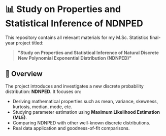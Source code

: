 # 📊 Study on Properties and Statistical Inference of NDNPED

This repository contains all relevant materials for my M.Sc. Statistics final-year project titled:

> **"Study on Properties and Statistical Inference of Natural Discrete New Polynomial Exponential Distribution (NDNPED)"**

## 📌 Overview

The project introduces and investigates a new discrete probability distribution: **NDNPED**. It focuses on:

- Deriving mathematical properties such as mean, variance, skewness, kurtosis, median, mode, etc.
- Studying parameter estimation using **Maximum Likelihood Estimation (MLE)**.
- Comparing NDNPED with other well-known discrete distributions.
- Real data application and goodness-of-fit comparisons.
